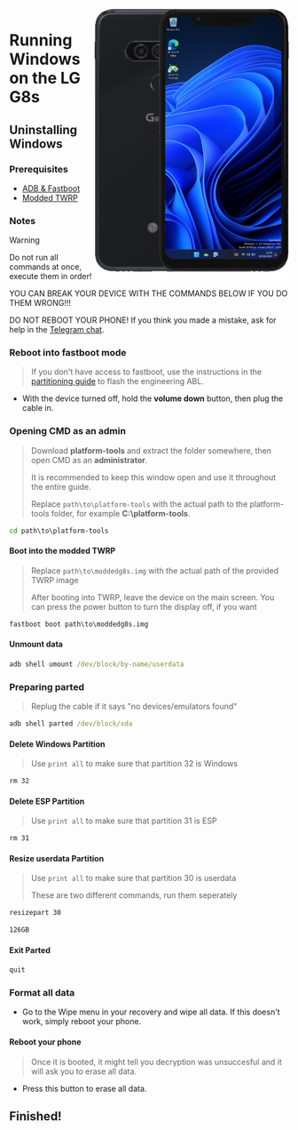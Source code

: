 <img align="right" src="https://github.com/n00b69/woa-betalm/blob/main/betalm.png" width="350" alt="Windows 11 running on betalm"> 

# Running Windows on the LG G8s 

## Uninstalling Windows 

### Prerequisites
- [ADB & Fastboot](https://developer.android.com/studio/releases/platform-tools) 
  
- [Modded TWRP](https://github.com/n00b69/woa-betalm/releases/download/Files/moddedg8s.img) 

### Notes
> [!WARNING]
> 
> Do not run all commands at once, execute them in order!
>
> YOU CAN BREAK YOUR DEVICE WITH THE COMMANDS BELOW IF YOU DO THEM WRONG!!!
>
> DO NOT REBOOT YOUR PHONE! If you think you made a mistake, ask for help in the [Telegram chat](https://t.me/woahelperchat). 

### Reboot into fastboot mode
> If you don't have access to fastboot, use the instructions in the [partitioning guide](1-partition.md) to flash the engineering ABL.
- With the device turned off, hold the **volume down** button, then plug the cable in.

### Opening CMD as an admin
> Download **platform-tools** and extract the folder somewhere, then open CMD as an **administrator**.
>
> It is recommended to keep this window open and use it throughout the entire guide.
> 
> Replace `path\to\platform-tools` with the actual path to the platform-tools folder, for example **C:\platform-tools**.
```cmd
cd path\to\platform-tools
``` 

#### Boot into the modded TWRP
> Replace `path\to\moddedg8s.img` with the actual path of the provided TWRP image
>
> After booting into TWRP, leave the device on the main screen. You can press the power button to turn the display off, if you want
```cmd
fastboot boot path\to\moddedg8s.img
``` 

#### Unmount data
```cmd
adb shell umount /dev/block/by-name/userdata
```

### Preparing parted
> Replug the cable if it says "no devices/emulators found"
```cmd
adb shell parted /dev/block/sda
``` 

#### Delete Windows Partition
> Use `print all` to make sure that partition 32 is Windows
```cmd
rm 32
``` 

#### Delete ESP Partition
> Use `print all` to make sure that partition 31 is ESP
```cmd
rm 31
``` 

#### Resize userdata Partition
> Use `print all` to make sure that partition 30 is userdata
>
> These are two different commands, run them seperately
```cmd
resizepart 30
```
```cmd
126GB
``` 

#### Exit Parted
```cmd
quit
``` 

### Format all data
- Go to the Wipe menu in your recovery and wipe all data. If this doesn't work, simply reboot your phone.

#### Reboot your phone
> Once it is booted, it might tell you decryption was unsuccesful and it will ask you to erase all data.
- Press this button to erase all data.

## Finished!
























